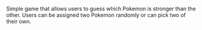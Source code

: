 Simple game that allows users to guess which Pokemon is stronger than the other.
Users can be assigned two Pokemon randomly or can pick two of their own.
